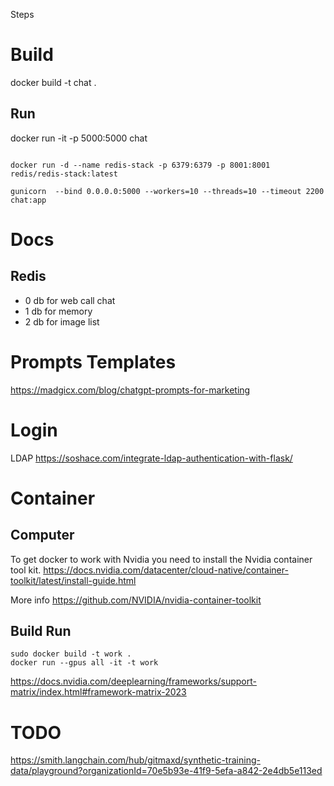 
Steps
# Build
docker build -t chat .

## Run
docker run -it -p 5000:5000 chat



```

docker run -d --name redis-stack -p 6379:6379 -p 8001:8001 redis/redis-stack:latest

gunicorn  --bind 0.0.0.0:5000 --workers=10 --threads=10 --timeout 2200  chat:app

```

# Docs
## Redis
* 0 db for web call chat
* 1 db for memory
* 2 db for image list


# Prompts Templates
https://madgicx.com/blog/chatgpt-prompts-for-marketing


# Login
LDAP
https://soshace.com/integrate-ldap-authentication-with-flask/


# Container
## Computer
To get docker to work with Nvidia you need to install the Nvidia container tool kit.
https://docs.nvidia.com/datacenter/cloud-native/container-toolkit/latest/install-guide.html


More info
https://github.com/NVIDIA/nvidia-container-toolkit

## Build Run
```
sudo docker build -t work .
docker run --gpus all -it -t work

```


https://docs.nvidia.com/deeplearning/frameworks/support-matrix/index.html#framework-matrix-2023


# TODO 

https://smith.langchain.com/hub/gitmaxd/synthetic-training-data/playground?organizationId=70e5b93e-41f9-5efa-a842-2e4db5e113ed
